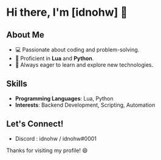 # Hi there, I'm [idnohw] 👋

## About Me
- 💻 Passionate about coding and problem-solving.
- 🧠 Proficient in **Lua** and **Python**.
- 🚀 Always eager to learn and explore new technologies.

## Skills
- **Programming Languages**: Lua, Python
- **Interests**: Backend Development, Scripting, Automation

## Let's Connect!
- Discord : idnohw / idnohw#0001

Thanks for visiting my profile! 😄
